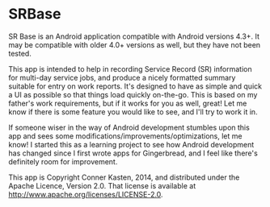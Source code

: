 SRBase
======

SR Base is an Android application compatible with Android versions 4.3+.
It may be compatible with older 4.0+ versions as well, but they have not been tested.

This app is intended to help in recording Service Record  (SR) information for multi-day
service jobs, and produce a nicely formatted summary suitable for entry on work reports.
It's designed to have as simple and quick a UI as possible so that things load quickly on-the-go.
This is based on my father's work requirements, but if it works for you as well, great!
Let me know if there is some feature you would like to see, and I'll try to work it in.

If someone wiser in the way of Android development stumbles upon this app and sees some
modifications/improvements/optimizations, let me know! I started this as a learning project
to see how Android development has changed since I first wrote apps for Gingerbread, and 
I feel like there's definitely room for improvement.

This app is Copyright Conner Kasten, 2014, and distributed under the Apache Licence, Version 2.0.
That license is available at <http://www.apache.org/licenses/LICENSE-2.0>.
